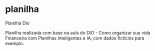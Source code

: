 # planilha
Planilha Dio 

Planilha realizada com base na aula do DIO - Como organizar sua vida Financeira com Planilhas Inteligentes e IA, com dados fictícios para exemplo.


